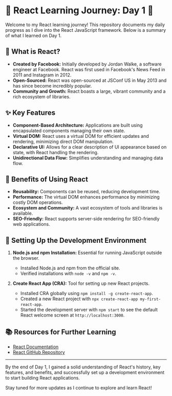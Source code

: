 # 🚀 React Learning Journey: Day 1 🚀

Welcome to my React learning journey! This repository documents my daily progress as I dive into the React JavaScript framework. Below is a summary of what I learned on Day 1.

## 📘 What is React?

- **Created by Facebook:** Initially developed by Jordan Walke, a software engineer at Facebook. React was first used in Facebook's News Feed in 2011 and Instagram in 2012.
- **Open-Sourced:** React was open-sourced at JSConf US in May 2013 and has since become incredibly popular.
- **Community and Growth:** React boasts a large, vibrant community and a rich ecosystem of libraries.

## ✨ Key Features

- **Component-Based Architecture:** Applications are built using encapsulated components managing their own state.
- **Virtual DOM:** React uses a virtual DOM for efficient updates and rendering, minimizing direct DOM manipulation.
- **Declarative UI:** Allows for a clear description of UI appearance based on state, with React handling the rendering.
- **Unidirectional Data Flow:** Simplifies understanding and managing data flow.

## 🎯 Benefits of Using React

- **Reusability:** Components can be reused, reducing development time.
- **Performance:** The virtual DOM enhances performance by minimizing costly DOM operations.
- **Ecosystem and Community:** A vast ecosystem of tools and libraries is available.
- **SEO-Friendly:** React supports server-side rendering for SEO-friendly web applications.

## 🔧 Setting Up the Development Environment

1. **Node.js and npm Installation:** Essential for running JavaScript outside the browser.
   - Installed Node.js and npm from the official site.
   - Verified installations with `node -v` and `npm -v`.

2. **Create React App (CRA):** Tool for setting up new React projects.
   - Installed CRA globally using `npm install -g create-react-app`.
   - Created a new React project with `npx create-react-app my-first-react-app`.
   - Started the development server with `npm start` to see the default React welcome screen at `http://localhost:3000`.

## 📚 Resources for Further Learning

- [React Documentation](https://react.dev/learn)
- [React GitHub Repository](https://github.com/facebook/react)

---

By the end of Day 1, I gained a solid understanding of React's history, key features, and benefits, and successfully set up a development environment to start building React applications.

Stay tuned for more updates as I continue to explore and learn React!
